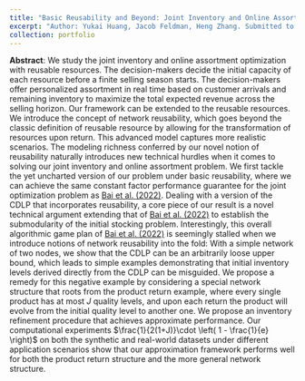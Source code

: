 ```yaml
---
title: "Basic Reusability and Beyond: Joint Inventory and Online Assortment Optimization with Evolving Resources"
excerpt: "Author: Yukai Huang, Jacob Feldman, Heng Zhang. Submitted to Management Science"
collection: portfolio
---
```


**Abstract**: We study the joint inventory and online assortment optimization with reusable resources. The decision-makers decide the initial capacity of each resource before a finite selling season starts. The decision-makers offer personalized assortment in real time based on customer arrivals and remaining inventory to maximize the total expected revenue across the selling horizon. Our framework can be extended to the reusable resources. We introduce the concept of network reusability, which goes beyond the classic definition of reusable resource by allowing for the transformation of resources upon return. This advanced model captures more realistic scenarios.
The modeling richness conferred by our novel notion of reusability naturally introduces new technical hurdles when it comes to solving our joint inventory and online assortment problem. We first tackle the yet uncharted version of our problem under basic reusability, where
we can achieve the same constant factor performance guarantee for the joint optimization problem
as [Bai et al. (2022)](https://papers.ssrn.com/sol3/papers.cfm?abstract_id=4297618). Dealing with a version of the CDLP that incorporates reusability, a core piece of our result is
a novel technical argument extending that of [Bai et al. (2022)](https://papers.ssrn.com/sol3/papers.cfm?abstract_id=4297618) to establish the submodularity of the initial stocking problem. Interestingly, this overall algorithmic game plan of [Bai et al. (2022)](https://papers.ssrn.com/sol3/papers.cfm?abstract_id=4297618) is seemingly stalled when we introduce notions of network reusability into the fold: With a simple network of two nodes, we show that the CDLP can be an arbitrarily loose upper bound, which leads to simple examples demonstrating that initial inventory levels derived directly from the CDLP can be misguided. We propose a remedy for this negative example by considering a special network structure that roots from the product return example, where every single product has at most $J$ quality levels, and upon each return the
product will evolve from the initial quality level to another one. We propose an inventory refinement
procedure that achieves  approximate performance. Our computational experiments $\frac{1}{2(1+J)}\cdot \left( 1 - \frac{1}{e} \right)$ on both the synthetic and real-world datasets under different application scenarios show that our approximation framework performs well for both the product return structure and the more general network structure.
